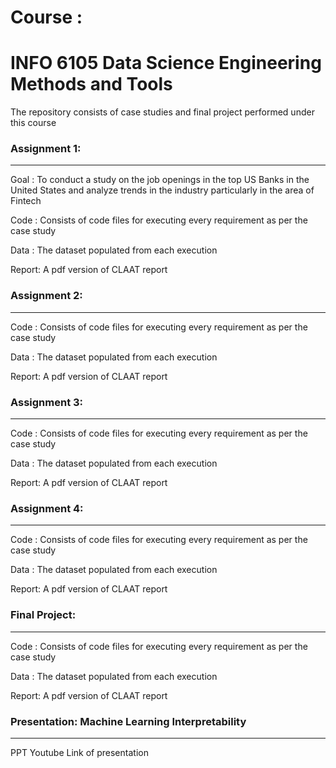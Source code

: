 # Course : 
# INFO 6105 Data Science Engineering Methods and Tools

The repository consists of case studies and final project performed under this course

### Assignment 1:
******************
Goal : To conduct a study on the job openings in the top US Banks in the United States and analyze trends in the industry particularly in the area of Fintech

Code : Consists of code files for executing every requirement as per the case study

Data : The dataset populated from each execution

Report: A pdf version of CLAAT report


### Assignment 2:
**********************
Code : Consists of code files for executing every requirement as per the case study

Data : The dataset populated from each execution

Report: A pdf version of CLAAT report


### Assignment 3:
********************
Code : Consists of code files for executing every requirement as per the case study

Data : The dataset populated from each execution

Report: A pdf version of CLAAT report

### Assignment 4:
********************
Code : Consists of code files for executing every requirement as per the case study

Data : The dataset populated from each execution

Report: A pdf version of CLAAT report

### Final Project:
********************
Code : Consists of code files for executing every requirement as per the case study

Data : The dataset populated from each execution

Report: A pdf version of CLAAT report

### Presentation: Machine Learning Interpretability
***************************************************
PPT
Youtube Link of presentation


